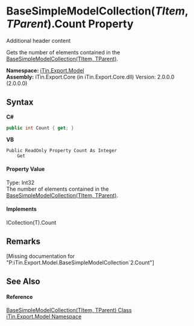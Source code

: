 # BaseSimpleModelCollection(*TItem*, *TParent*).Count Property 
Additional header content 

Gets the number of elements contained in the <a href="T_iTin_Export_Model_BaseSimpleModelCollection_2">BaseSimpleModelCollection(TItem, TParent)</a>.

**Namespace:**&nbsp;<a href="N_iTin_Export_Model">iTin.Export.Model</a><br />**Assembly:**&nbsp;iTin.Export.Core (in iTin.Export.Core.dll) Version: 2.0.0.0 (2.0.0.0)

## Syntax

**C#**<br />
``` C#
public int Count { get; }
```

**VB**<br />
``` VB
Public ReadOnly Property Count As Integer
	Get
```


#### Property Value
Type: Int32<br />The number of elements contained in the <a href="T_iTin_Export_Model_BaseSimpleModelCollection_2">BaseSimpleModelCollection(TItem, TParent)</a>.

#### Implements
ICollection(T).Count<br />

## Remarks
\[Missing <remarks> documentation for "P:iTin.Export.Model.BaseSimpleModelCollection`2.Count"\]

## See Also


#### Reference
<a href="T_iTin_Export_Model_BaseSimpleModelCollection_2">BaseSimpleModelCollection(TItem, TParent) Class</a><br /><a href="N_iTin_Export_Model">iTin.Export.Model Namespace</a><br />